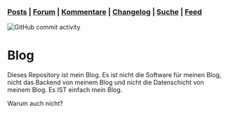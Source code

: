 ### [Posts](/date) | [Forum](https://github.com/khannover/blog/discussions/) | [Kommentare](https://github.com/khannover/blog/issues) | [Changelog](https://github.com/khannover/blog/activity) | [Suche](https://github.com/search?q=repo%3Akhannover%2Fblog&type=code) | [Feed](https://github.com/khannover/blog/commits/main.atom)

<img alt="GitHub commit activity" src="https://img.shields.io/github/commit-activity/t/khannover/blog">


# Blog
Dieses Repository ist mein Blog. Es ist nicht die Software für meinen Blog, nicht das Backend von meinem Blog und nicht die Datenschicht von meinem Blog. Es IST einfach mein Blog.

Warum auch nicht? 
